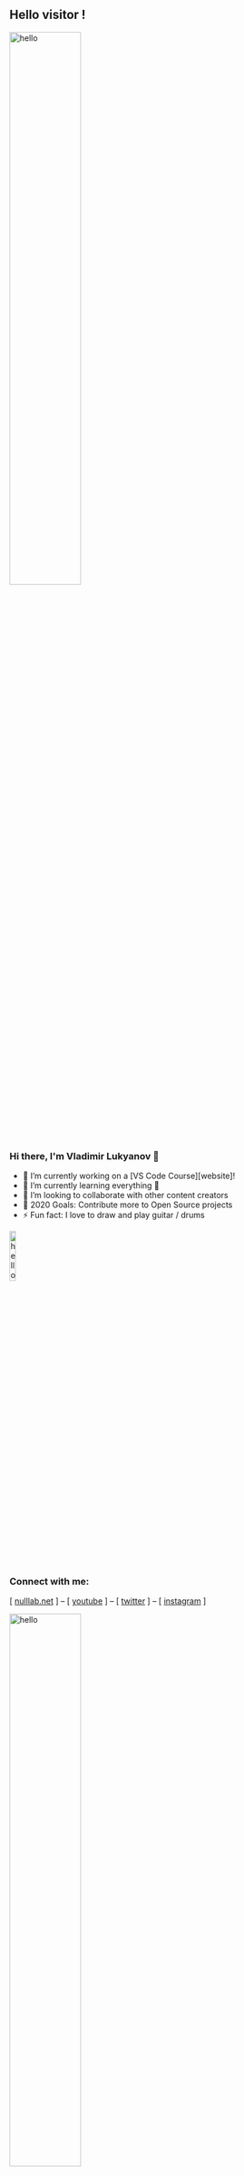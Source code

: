 ## Hello visitor !

<p align="left">
  <img src="https://github.com/vladimirlukyanov/vladimirlukyanov/blob/master/.imgs/hello3.gif?raw=true" alt="hello" width="50%">
</p>

### Hi there, I'm Vladimir Lukyanov 👋

- 🔭 I’m currently working on a [VS Code Course][website]!
- 🌱 I’m currently learning everything 🤣
- 👯 I’m looking to collaborate with other content creators
- 🥅 2020 Goals: Contribute more to Open Source projects
- ⚡ Fun fact: I love to draw and play guitar / drums

<p align="left">
  <img src="https://github.com/vladimirlukyanov/vladimirlukyanov/blob/master/.imgs/detective.gif?raw=true" alt="hello" width="15%">
</p>

### Connect with me:
[ [nulllab.net](https://nulllab.net) ] – [ [youtube](https://www.youtube.com/channel/UCplOorzqj4lqljTh77CID_w) ] – [ [twitter](https://twitter.com/liikyanov) ] – [ [instagram](http://instagram.com/liikyanov) ]

<p align="left">
  <img src="https://github.com/vladimirlukyanov/vladimirlukyanov/blob/master/.imgs/hello.gif?raw=true" alt="hello" width="50%">
</p>